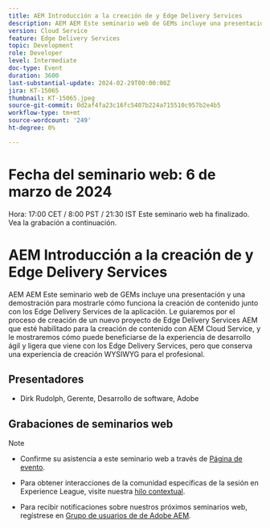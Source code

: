 ```yaml
---
title: AEM Introducción a la creación de y Edge Delivery Services
description: AEM AEM Este seminario web de GEMs incluye una presentación y una demostración para mostrarle cómo funciona la creación de contenido junto con los Edge Delivery Services de la aplicación. Le guiaremos por el proceso de creación de un nuevo proyecto de Edge Delivery Services AEM que esté habilitado para la creación de contenido con AEM Cloud Service, y le mostraremos cómo puede beneficiarse de la experiencia de desarrollo ágil y ligera que viene con los Edge Delivery Services, pero que conserva una experiencia de creación WYSIWYG para el profesional.
version: Cloud Service
feature: Edge Delivery Services
topic: Development
role: Developer
level: Intermediate
doc-type: Event
duration: 3600
last-substantial-update: 2024-02-29T00:00:00Z
jira: KT-15065
thumbnail: KT-15065.jpeg
source-git-commit: 0d2af4fa23c16fc5407b224a715510c957b2e4b5
workflow-type: tm+mt
source-wordcount: '249'
ht-degree: 0%

---
```



# Fecha del seminario web: 6 de marzo de 2024
Hora: 17:00 CET / 8:00 PST / 21:30 IST Este seminario web ha finalizado. Vea la grabación a continuación.

# AEM Introducción a la creación de y Edge Delivery Services

AEM AEM Este seminario web de GEMs incluye una presentación y una demostración para mostrarle cómo funciona la creación de contenido junto con los Edge Delivery Services de la aplicación. Le guiaremos por el proceso de creación de un nuevo proyecto de Edge Delivery Services AEM que esté habilitado para la creación de contenido con AEM Cloud Service, y le mostraremos cómo puede beneficiarse de la experiencia de desarrollo ágil y ligera que viene con los Edge Delivery Services, pero que conserva una experiencia de creación WYSIWYG para el profesional.

## Presentadores

* Dirk Rudolph, Gerente, Desarrollo de software, Adobe

## Grabaciones de seminarios web

>[!NOTE]
>
>* Confirme su asistencia a este seminario web a través de [Página de evento](https://adobe.ly/4bz9T0H).
> 
>* Para obtener interacciones de la comunidad específicas de la sesión en Experience League, visite nuestra [hilo contextual](https://adobe.ly/48m4dEm).
>
>* Para recibir notificaciones sobre nuestros próximos seminarios web, regístrese en [Grupo de usuarios de de Adobe AEM](https://aem-augs.adobe.com/).
